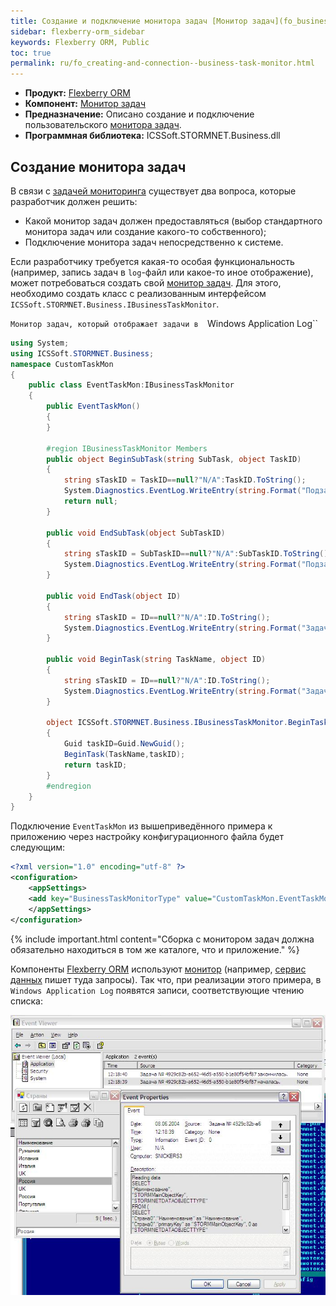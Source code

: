 ```yaml
---
title: Создание и подключение монитора задач [Монитор задач](fo_business-task-monitor.html)
sidebar: flexberry-orm_sidebar
keywords: Flexberry ORM, Public
toc: true
permalink: ru/fo_creating-and-connection--business-task-monitor.html
---
```

* **Продукт:** [Flexberry ORM](fo_flexberry-o-r-m.html)
* **Компонент:** [Монитор задач](fo_business-task-monitor.html)
* **Предназначение:** Описано создание и подключение пользовательского [монитора задач](fo_business-task-monitor.html).
* **Программная библиотека:** ICSSoft.STORMNET.Business.dll

## Создание монитора задач

В связи с [задачей мониторинга](fo_business-task-monitor.html) существует два вопроса, которые разработчик должен решить:

* Какой монитор задач должен предоставляться (выбор стандартного монитора задач или создание какого-то собственного);
* Подключение монитора задач непосредственно к системе.

Если разработчику требуется какая-то особая функциональность (например, запись задач в `log`-файл или какое-то иное отображение), может потребоваться создать свой [монитор задач](fo_business-task-monitor.html). Для этого, необходимо создать класс с реализованным интерфейсом `ICSSoft.STORMNET.Business.IBusinessTaskMonitor`.

`Монитор задач, который отображает задачи в  `Windows Application Log``

```cs
using System;
using ICSSoft.STORMNET.Business;
namespace CustomTaskMon
{
	public class EventTaskMon:IBusinessTaskMonitor
	{
		public EventTaskMon()
		{
		}

		#region IBusinessTaskMonitor Members
		public object BeginSubTask(string SubTask, object TaskID)
		{
			string sTaskID = TaskID==null?"N/A":TaskID.ToString();
			System.Diagnostics.EventLog.WriteEntry(string.Format("Подзадача задачи № {0} началась.", sTaskID), SubTask);
			return null;
		}

		public void EndSubTask(object SubTaskID)
		{
			string sTaskID = SubTaskID==null?"N/A":SubTaskID.ToString();
			System.Diagnostics.EventLog.WriteEntry(string.Format("Подзадача {0} закончилась.", sTaskID), "");
		}

		public void EndTask(object ID)
		{
			string sTaskID = ID==null?"N/A":ID.ToString();
			System.Diagnostics.EventLog.WriteEntry(string.Format("Задача № {0} закончилась.", sTaskID), "");
		}

		public void BeginTask(string TaskName, object ID)
		{
			string sTaskID = ID==null?"N/A":ID.ToString();
			System.Diagnostics.EventLog.WriteEntry(string.Format("Задача № {0} началась.", sTaskID), TaskName);
		}

		object ICSSoft.STORMNET.Business.IBusinessTaskMonitor.BeginTask(string TaskName)
		{
			Guid taskID=Guid.NewGuid();
			BeginTask(TaskName,taskID);
			return taskID;
		}
		#endregion
	}
}
```

Подключение `EventTaskMon` из вышеприведённого примера к приложению через настройку конфигурационного файла будет следующим:

```xml
<?xml version="1.0" encoding="utf-8" ?>
<configuration>
	<appSettings>
	<add key="BusinessTaskMonitorType" value="CustomTaskMon.EventTaskMon, CustomTaskMon, Version=1.0.0.1, Culture=neutral, PublicKeyToken=null"/>
	</appSettings>
</configuration>
```

{% include important.html content="Сборка с монитором задач должна обязательно находиться в том же каталоге, что и приложение." %}

Компоненты [Flexberry ORM](fo_flexberry-o-r-m.html) используют [монитор](fo_business-task-monitor.html)  (например, [сервис данных](fo_data-service.html) пишет туда запросы). Так что, при реализации этого примера, в `Windows Application Log` появятся записи, соответствующие чтению списка:

![](/images/pages/products/flexberry-orm/creating-and-connection-businesstaskmonitor/business-task-monitor.jpg)


 





